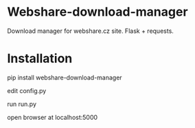 # Webshare-download-manager
Download manager for webshare.cz site. Flask + requests.

# Installation
pip install webshare-download-manager

edit config.py

run run.py

open browser at localhost:5000

